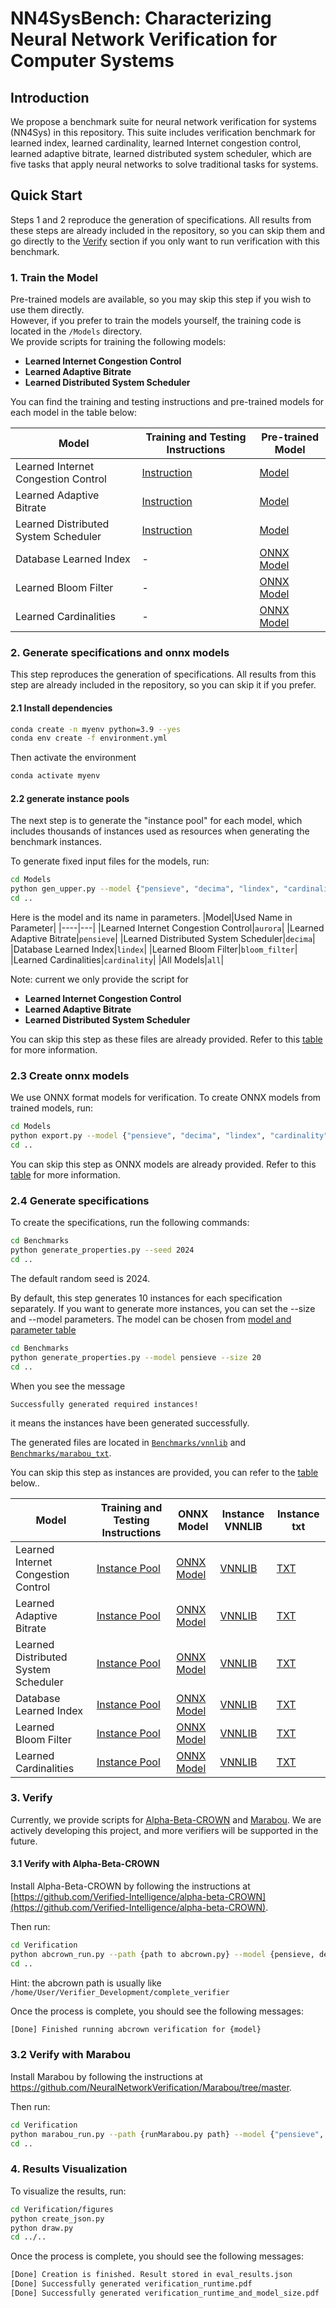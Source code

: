 # NN4SysBench: Characterizing Neural Network Verification for Computer Systems
## Introduction
We propose a benchmark suite for neural network verification for systems 
(NN4Sys) in this repository. This suite includes verification 
benchmark for learned index, learned cardinality, learned Internet congestion
control, learned adaptive bitrate, learned distributed system scheduler, 
which are five tasks that apply neural networks to solve traditional tasks for systems. 


## Quick Start

Steps 1 and 2 reproduce the generation of specifications. All results from these steps are already included in the repository, so you can skip them and go directly to the [Verify](#3-verify) section if you only want to run verification with this benchmark.


### 1. Train the Model

Pre-trained models are available, so you may skip this step if you wish to use them directly.  
However, if you prefer to train the models yourself, the training code is located in the `/Models` directory.  
We provide scripts for training the following models:

- **Learned Internet Congestion Control**
- **Learned Adaptive Bitrate**
- **Learned Distributed System Scheduler**

You can find the training and testing instructions and pre-trained models for each model in the table below:

| Model                                  | Training and Testing Instructions                                                                 | Pre-trained Model |
|----------------------------------------|----------------------------------------------------------------------------------------------------|------------------|
| Learned Internet Congestion Control     | [Instruction](./Models/Aurora)               | [Model](./Models/Aurora/gym/results) |
| Learned Adaptive Bitrate               | [Instruction](./Models/Pensieve)               | [Model](./Models/Pensieve/results) |
| Learned Distributed System Scheduler   | [Instruction](./Models/Decima)               | [Model](./Models/Decima/best_models) |
|Database Learned Index|-|[ONNX Model](Models/Learned_index)|
|Learned Bloom Filter|-|[ONNX Model](Models/Bloom_filter/result)|
|Learned Cardinalities|-|[ONNX Model](Models/Cardinality)|



### 2. Generate specifications and onnx models
This step reproduces the generation of specifications. All results from this step are already included in the repository, so you can skip it if you prefer.

#### 2.1 Install dependencies
```bash
conda create -n myenv python=3.9 --yes
conda env create -f environment.yml
```
Then activate the environment
```bash
conda activate myenv
```



#### 2.2 generate instance pools
The next step is to generate the "instance pool" for each model, which includes thousands of instances used as resources when generating the benchmark instances.

To generate fixed input files for the models, run:
```bash
cd Models
python gen_upper.py --model {"pensieve", "decima", "lindex", "cardinality", "bloom_filter", "aurora", "all"}
cd ..
```
Here is the model and its name in parameters.
<a name="model-and-name-table"></a>
|Model|Used Name in Parameter|
|----|---|
|Learned Internet Congestion Control|```aurora```|
|Learned Adaptive Bitrate|```pensieve```|
|Learned Distributed System Scheduler|```decima```|
|Database Learned Index|```lindex```|
|Learned Bloom Filter|```bloom_filter```|
|Learned Cardinalities|```cardinality```|
|All Models|```all```|

Note: current we only provide the script for 
- **Learned Internet Congestion Control**
- **Learned Adaptive Bitrate**
- **Learned Distributed System Scheduler**

You can skip this step as these files are already provided. Refer to this [table](#onnx-and-specifications-table) for more information.

### 2.3 Create onnx models
We use ONNX format models for verification. To create ONNX models from trained models, run:
```bash
cd Models
python export.py --model {"pensieve", "decima", "lindex", "cardinality", "bloom_filter", "aurora", "all"}
cd ..
```
You can skip this step as ONNX models are already provided. Refer to this [table](#onnx-and-specifications-table) for more information.

### 2.4 Generate specifications
To create the specifications, run the following commands:

```bash
cd Benchmarks
python generate_properties.py --seed 2024
cd ..
```
The default random seed is 2024. 

By default, this step generates 10 instances for each specification separately. If you want to generate more instances, you can set the --size and --model parameters. The model can be chosen from [model and parameter table](#model-and-name-table)


```bash
cd Benchmarks
python generate_properties.py --model pensieve --size 20
cd ..
```

When you see the message 

```
Successfully generated required instances!
```
it means the instances have been generated successfully. 

The generated files are located in [```Benchmarks/vnnlib```](./Benchmarks/vnnlib) and [```Benchmarks/marabou_txt```](Benchmarks/marabou_txt).

You can skip this step as instances are provided, you can refer to the [table](#onnx-and-specifications-table) below..

<a name="onnx-and-specifications-table"></a>

| Model | Training and Testing Instructions | ONNX Model |  Instance VNNLIB |  Instance txt   |
|----------------------------------------|----------------------------------------------------------------------------------------------------|------------------------------------------------------------------------------------------------|----------------------------------------------------------------------------------------------------------|--------------------------------------------------------------------------------------------------------|
| Learned Internet Congestion Control     | [Instance Pool](https://github.com/shuyilinn/NN4Sys_Benchmark/tree/main/Benchmarks/src/aurora/aurora_resources) | [ONNX Model](https://github.com/shuyilinn/NN4Sys_Benchmark/tree/main/Benchmarks/onnx)           | [VNNLIB](https://github.com/shuyilinn/NN4Sys_Benchmark/tree/main/Benchmarks/vnnlib)                       | [TXT](https://github.com/shuyilinn/NN4Sys_Benchmark/tree/main/Benchmarks/marabou_txt)                   |
| Learned Adaptive Bitrate               | [Instance Pool](https://github.com/shuyilinn/NN4Sys_Benchmark/tree/main/Benchmarks/src/pensieve/pensieve_resources) | [ONNX Model](https://github.com/shuyilinn/NN4Sys_Benchmark/tree/main/Benchmarks/onnx)           | [VNNLIB](https://github.com/shuyilinn/NN4Sys_Benchmark/tree/main/Benchmarks/vnnlib)                       | [TXT](https://github.com/shuyilinn/NN4Sys_Benchmark/tree/main/Benchmarks/marabou_txt)                   |
| Learned Distributed System Scheduler   | [Instance Pool](https://github.com/shuyilinn/NN4Sys_Benchmark/tree/main/Benchmarks/src/decima/decima_resources) | [ONNX Model](https://github.com/shuyilinn/NN4Sys_Benchmark/tree/main/Benchmarks/onnx)           | [VNNLIB](https://github.com/shuyilinn/NN4Sys_Benchmark/tree/main/Benchmarks/vnnlib)                       | [TXT](https://github.com/shuyilinn/NN4Sys_Benchmark/tree/main/Benchmarks/marabou_txt)                   |
| Database Learned Index                 | [Instance Pool](https://github.com/shuyilinn/NN4Sys_Benchmark/tree/main/Benchmarks/src)            | [ONNX Model](https://github.com/shuyilinn/NN4Sys_Benchmark/tree/main/Benchmarks/onnx)           | [VNNLIB](https://github.com/shuyilinn/NN4Sys_Benchmark/tree/main/Benchmarks/vnnlib)                       | [TXT](https://github.com/shuyilinn/NN4Sys_Benchmark/tree/main/Benchmarks/marabou_txt)                   |
| Learned Bloom Filter                   | [Instance Pool](https://github.com/shuyilinn/NN4Sys_Benchmark/tree/main/Benchmarks/src/bloom_filter/bloom_filter_resources) | [ONNX Model](https://github.com/shuyilinn/NN4Sys_Benchmark/tree/main/Benchmarks/onnx)           | [VNNLIB](https://github.com/shuyilinn/NN4Sys_Benchmark/tree/main/Benchmarks/vnnlib)                       | [TXT](https://github.com/shuyilinn/NN4Sys_Benchmark/tree/main/Benchmarks/marabou_txt)                   |
| Learned Cardinalities                  | [Instance Pool](https://github.com/shuyilinn/NN4Sys_Benchmark/tree/main/Benchmarks/src/mscn/mscn_resources) | [ONNX Model](https://github.com/shuyilinn/NN4Sys_Benchmark/tree/main/Benchmarks/onnx)           | [VNNLIB](https://github.com/shuyilinn/NN4Sys_Benchmark/tree/main/Benchmarks/vnnlib)                       | [TXT](https://github.com/shuyilinn/NN4Sys_Benchmark/tree/main/Benchmarks/marabou_txt)                   |









### 3. Verify

Currently, we provide scripts for [Alpha-Beta-CROWN](https://github.com/Verified-Intelligence/alpha-beta-CROWN) and [Marabou](https://github.com/NeuralNetworkVerification/Marabou/tree/master). We are actively developing this project, and more verifiers will be supported in the future.

#### 3.1 Verify with Alpha-Beta-CROWN

Install Alpha-Beta-CROWN by following the instructions at [https://github.com/Verified-Intelligence/alpha-beta-CROWN](https://github.com/Verified-Intelligence/alpha-beta-CROWN).

Then run:

```bash
cd Verification
python abcrown_run.py --path {path to abcrown.py} --model {pensieve, decima, lindex, cardinality, bloom_filter, aurora, all}
cd ..
```
Hint: the abcrown path is usually like ```/home/User/Verifier_Development/complete_verifier```

Once the process is complete, you should see the following messages:
```bash
[Done] Finished running abcrown verification for {model}
```


### 3.2 Verify with Marabou
Install Marabou by following the instructions at https://github.com/NeuralNetworkVerification/Marabou/tree/master.

Then run:
```bash
cd Verification
python marabou_run.py --path {runMarabou.py path} --model {"pensieve", "decima", "lindex", "bloom_filter", "aurora", "all"}
cd ..
```

### 4. Results Visualization
To visualize the results, run:
```bash
cd Verification/figures
python create_json.py
python draw.py
cd ../..
```

Once the process is complete, you should see the following messages:
```bash
[Done] Creation is finished. Result stored in eval_results.json
[Done] Successfully generated verification_runtime.pdf
[Done] Successfully generated verification_runtime_and_model_size.pdf

```
